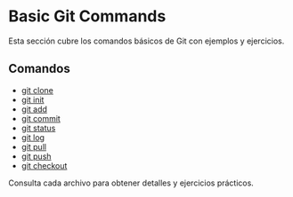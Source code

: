 # Basic Git Commands

Esta sección cubre los comandos básicos de Git con ejemplos y ejercicios.

## Comandos

- [git clone](git-clone.md)
- [git init](git-init.md)
- [git add](git-add.md)
- [git commit](git-commit.md)
- [git status](git-status.md)
- [git log](git-log.md)
- [git pull](git-pull.md)
- [git push](git-push.md)
- [git checkout](git-checkout.md)

Consulta cada archivo para obtener detalles y ejercicios prácticos.
